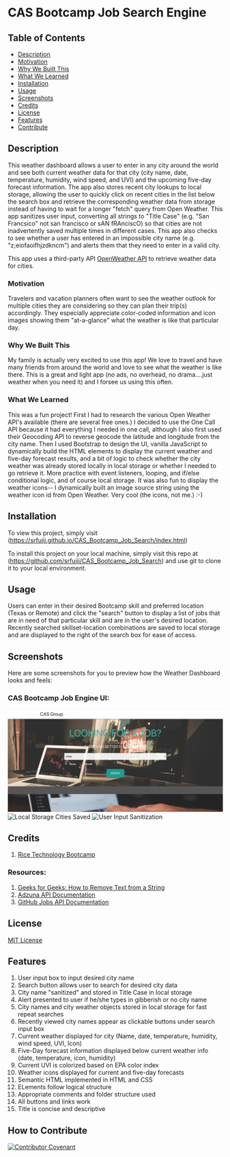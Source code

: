 # CAS Bootcamp Job Search Engine

## Table of Contents

- [Description](#Description)
- [Motivation](#Motivation)
- [Why We Built This](#Why-We-Built-This)
- [What We Learned](#What-We-Learned)
- [Installation](#Installation)
- [Usage](#Usage)
- [Screenshots](#Screenshots)
- [Credits](#Credits)
- [License](#License)
- [Features](#Features)
- [Contribute](#How-to-Contribute)

## Description

This weather dashboard allows a user to enter in any city around the world and see both current weather data for that city (city name, date, temperature, humidity, wind speed, and UVI) and the upcoming five-day forecast information. The app also stores recent city lookups to local storage, allowing the user to quickly click on recent cities in the list below the search box and retrieve the corresponding weather data from storage instead of having to wait for a longer "fetch" query from Open Weather. This app sanitizes user input, converting all strings to "Title Case" (e.g. "San Francsico" not san francisco or sAN fRAnciscO) so that cities are not inadvertently saved multiple times in different cases. This app also checks to see whether a user has entered in an impossible city name (e.g. "z;eiofaoifhjzdkncm") and alerts them that they need to enter in a valid city.

This app uses a third-party API [OpenWeather API](https://openweathermap.org/api) to retrieve weather data for cities.


### Motivation

Travelers and vacation planners often want to see the weather outlook for multiple cities they are considering so they can plan their trip(s) accordingly. They especially appreciate color-coded information and icon images showing them "at-a-glance" what the weather is like that particular day.


### Why We Built This

My family is actually very excited to use this app! We love to travel and have many friends from around the world and love to see what the weather is like there. This is a great and light app (no ads, no overhead, no drama....just weather when you need it) and I forsee us using this often. 


### What We Learned

This was a fun project! First I had to research the various Open Weather API's available (there are several free ones.) I decided to use the One Call API because it had everything I needed in one call, although I also first used their Geocoding API to reverse geocode the latitude and longitude from the city name. Then I used Bootstrap to design the UI, vanilla JavaScript to dynamically build the HTML elements to display the current weather and five-day forecast results, and a bit of logic to check whether the city weather was already stored locally in local storage or whether I needed to go retrieve it. More practice with event listeners, looping, and if/else conditional logic, and of course local storage. It was also fun to display the weather icons-- I dynamically built an image source string using the weather icon id from Open Weather. Very cool (the icons, not me.) :-)


## Installation
To view this project, simply visit (https://srfujii.github.io/CAS_Bootcamp_Job_Search/index.html)
 
To install this project on your local machine, simply visit this repo at (https://github.com/srfujii/CAS_Bootcamp_Job_Search) and use git to clone it to your local environment.


## Usage
Users can enter in their desired Bootcamp skill and preferred location (Texas or Remote) and click the "search" button to display a list of jobs that are in need of that particular skill and are in the user's desired location. Recently searched skillset-location combinations are saved to local storage and are displayed to the right of the search box for ease of access. 


## Screenshots
Here are some screenshots for you to preview how the Weather Dashboard looks and feels:

### CAS Bootcamp Job Engine UI:
![User Interface with several cities saved](./assets/images/01-UI.png)
![Local Storage Cities Saved](./assets/images/02-local-storage.png)
![User Input Sanitization](./assets/images/03-input-sanitization.png)


## Credits

1. [Rice Technology Bootcamp](https://techbootcamps.rice.edu/)


### Resources:

1. [Geeks for Geeks: How to Remove Text from a String](https://www.geeksforgeeks.org/how-to-remove-text-from-a-string-in-javascript/)
2. [Adzuna API Documentation](https://developer.adzuna.com/docs/search)
3. [GitHub Jobs API Documentation](https://jobs.github.com/api)


## License
[MIT License](./license.txt)


## Features

<ol>
    <li>User input box to input desired city name</li>
    <li>Search button allows user to search for desired city data</li>
    <li>City name "sanitized" and stored in Title Case in local storage</li>
    <li>Alert presented to user if he/she types in gibberish or no city name</li>
    <li>City names and city weather objects stored in local storage for fast repeat searches</li>
    <li>Recently viewed city names appear as clickable buttons under search input box</li>
    <li>Current weather displayed for city (Name, date, temperature, humidity, wind speed, UVI, Icon)</li>
    <li>Five-Day forecast information displayed below current weather info (date, temperature, icon, humidity)</li>
    <li>Current UVI is colorized based on EPA color index</li>
    <li>Weather icons displayed for current and five-day forecasts</li>
    <li>Semantic HTML implemented in HTML and CSS</li>
    <li>ELements follow logical structure</li>
    <li>Appropriate comments and folder structure used</li>
    <li>All buttons and links work</li>
    <li>Title is concise and descriptive</li>
</ol>


## How to Contribute
[![Contributor Covenant](https://img.shields.io/badge/Contributor%20Covenant-2.0-4baaaa.svg)](./code_of_conduct.md)
